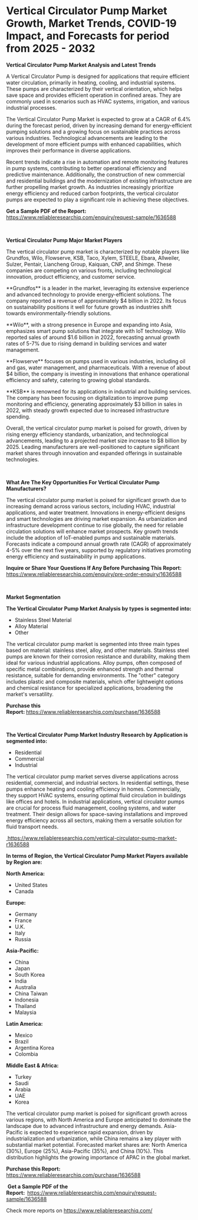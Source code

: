 <p><h1>Vertical Circulator Pump Market Growth, Market Trends, COVID-19 Impact, and Forecasts for period from 2025 - 2032</h1></p><p><strong>Vertical Circulator Pump Market Analysis and Latest Trends</strong></p>
<p><p>A Vertical Circulator Pump is designed for applications that require efficient water circulation, primarily in heating, cooling, and industrial systems. These pumps are characterized by their vertical orientation, which helps save space and provides efficient operation in confined areas. They are commonly used in scenarios such as HVAC systems, irrigation, and various industrial processes.</p><p>The Vertical Circulator Pump Market is expected to grow at a CAGR of 6.4% during the forecast period, driven by increasing demand for energy-efficient pumping solutions and a growing focus on sustainable practices across various industries. Technological advancements are leading to the development of more efficient pumps with enhanced capabilities, which improves their performance in diverse applications. </p><p>Recent trends indicate a rise in automation and remote monitoring features in pump systems, contributing to better operational efficiency and predictive maintenance. Additionally, the construction of new commercial and residential buildings and the modernization of existing infrastructure are further propelling market growth. As industries increasingly prioritize energy efficiency and reduced carbon footprints, the vertical circulator pumps are expected to play a significant role in achieving these objectives.</p></p>
<p><strong>Get a Sample PDF of the Report:&nbsp;</strong> <a href="https://www.reliableresearchiq.com/enquiry/request-sample/1636588?utm_campaign=3361&utm_medium=2&utm_source=Github&utm_content=ia&utm_term=23032025&utm_id=vertical-circulator-pump">https://www.reliableresearchiq.com/enquiry/request-sample/1636588</a></p>
<p>&nbsp;</p>
<p><strong>Vertical Circulator Pump Major Market Players</strong></p>
<p><p>The vertical circulator pump market is characterized by notable players like Grundfos, Wilo, Flowserve, KSB, Taco, Xylem, STEELE, Ebara, Allweiler, Sulzer, Pentair, Liancheng Group, Kaiquan, CNP, and Shimge. These companies are competing on various fronts, including technological innovation, product efficiency, and customer service.</p><p>**Grundfos** is a leader in the market, leveraging its extensive experience and advanced technology to provide energy-efficient solutions. The company reported a revenue of approximately $4 billion in 2022. Its focus on sustainability positions it well for future growth as industries shift towards environmentally-friendly solutions.</p><p>**Wilo**, with a strong presence in Europe and expanding into Asia, emphasizes smart pump solutions that integrate with IoT technology. Wilo reported sales of around $1.6 billion in 2022, forecasting annual growth rates of 5-7% due to rising demand in building services and water management.</p><p>**Flowserve** focuses on pumps used in various industries, including oil and gas, water management, and pharmaceuticals. With a revenue of about $4 billion, the company is investing in innovations that enhance operational efficiency and safety, catering to growing global standards.</p><p>**KSB** is renowned for its applications in industrial and building services. The company has been focusing on digitalization to improve pump monitoring and efficiency, generating approximately $3 billion in sales in 2022, with steady growth expected due to increased infrastructure spending.</p><p>Overall, the vertical circulator pump market is poised for growth, driven by rising energy efficiency standards, urbanization, and technological advancements, leading to a projected market size increase to $8 billion by 2025. Leading manufacturers are well-positioned to capture significant market shares through innovation and expanded offerings in sustainable technologies.</p></p>
<p>&nbsp;</p>
<p><strong>What Are The Key Opportunities For Vertical Circulator Pump Manufacturers?</strong></p>
<p><p>The vertical circulator pump market is poised for significant growth due to increasing demand across various sectors, including HVAC, industrial applications, and water treatment. Innovations in energy-efficient designs and smart technologies are driving market expansion. As urbanization and infrastructure development continue to rise globally, the need for reliable circulation solutions will enhance market prospects. Key growth trends include the adoption of IoT-enabled pumps and sustainable materials. Forecasts indicate a compound annual growth rate (CAGR) of approximately 4-5% over the next five years, supported by regulatory initiatives promoting energy efficiency and sustainability in pump applications.</p></p>
<p><strong>Inquire or Share Your Questions If Any Before Purchasing This Report:</strong> <a href="https://www.reliableresearchiq.com/enquiry/pre-order-enquiry/1636588?utm_campaign=3361&utm_medium=2&utm_source=Github&utm_content=ia&utm_term=23032025&utm_id=vertical-circulator-pump">https://www.reliableresearchiq.com/enquiry/pre-order-enquiry/1636588</a></p>
<p>&nbsp;</p>
<p><strong>Market Segmentation</strong></p>
<p><strong>The Vertical Circulator Pump Market Analysis by types is segmented into:</strong></p>
<p><ul><li>Stainless Steel Material</li><li>Alloy Material</li><li>Other</li></ul></p>
<p><p>The vertical circulator pump market is segmented into three main types based on material: stainless steel, alloy, and other materials. Stainless steel pumps are known for their corrosion resistance and durability, making them ideal for various industrial applications. Alloy pumps, often composed of specific metal combinations, provide enhanced strength and thermal resistance, suitable for demanding environments. The "other" category includes plastic and composite materials, which offer lightweight options and chemical resistance for specialized applications, broadening the market's versatility.</p></p>
<p><strong>Purchase this Report:&nbsp;</strong><a href="https://www.reliableresearchiq.com/purchase/1636588?utm_campaign=3361&utm_medium=2&utm_source=Github&utm_content=ia&utm_term=23032025&utm_id=vertical-circulator-pump">https://www.reliableresearchiq.com/purchase/1636588</a></p>
<p>&nbsp;</p>
<p><strong>The Vertical Circulator Pump Market Industry Research by Application is segmented into:</strong></p>
<p><ul><li>Residential</li><li>Commercial</li><li>Industrial</li></ul></p>
<p><p>The vertical circulator pump market serves diverse applications across residential, commercial, and industrial sectors. In residential settings, these pumps enhance heating and cooling efficiency in homes. Commercially, they support HVAC systems, ensuring optimal fluid circulation in buildings like offices and hotels. In industrial applications, vertical circulator pumps are crucial for process fluid management, cooling systems, and water treatment. Their design allows for space-saving installations and improved energy efficiency across all sectors, making them a versatile solution for fluid transport needs.</p></p>
<p><a href="https://www.reliableresearchiq.com/vertical-circulator-pump-market-r1636588?utm_campaign=3361&utm_medium=2&utm_source=Github&utm_content=ia&utm_term=23032025&utm_id=vertical-circulator-pump">&nbsp;https://www.reliableresearchiq.com/vertical-circulator-pump-market-r1636588</a></p>
<p><strong>In terms of Region, the Vertical Circulator Pump Market Players available by Region are:</strong></p>
<p>
    <p> <strong> North America: </strong>
        <ul>
            <li>United States</li>
            <li>Canada</li>
        </ul>
        </p> 
    <p> <strong> Europe: </strong>
        <ul>
            <li>Germany</li>
            <li>France</li>
            <li>U.K.</li>
            <li>Italy</li>
            <li>Russia</li>
        </ul>
        </p> 
    <p> <strong> Asia-Pacific: </strong>
        <ul>
            <li>China</li>
            <li>Japan</li>
            <li>South Korea</li>
            <li>India</li>
            <li>Australia</li>
            <li>China Taiwan</li>
            <li>Indonesia</li>
            <li>Thailand</li>
            <li>Malaysia</li>
        </ul>
        </p> 
    <p> <strong> Latin America: </strong>
        <ul>
            <li>Mexico</li>
            <li>Brazil</li>
            <li>Argentina Korea</li>
            <li>Colombia</li>
        </ul>
        </p> 
    <p> <strong> Middle East & Africa: </strong>
        <ul>
            <li>Turkey</li>
            <li>Saudi</li>
            <li>Arabia</li>
            <li>UAE</li>
            <li>Korea</li>
        </ul>
    </p>
    </p>
<p><p>The vertical circulator pump market is poised for significant growth across various regions, with North America and Europe anticipated to dominate the landscape due to advanced infrastructure and energy demands. Asia-Pacific is expected to experience rapid expansion, driven by industrialization and urbanization, while China remains a key player with substantial market potential. Forecasted market shares are: North America (30%), Europe (25%), Asia-Pacific (35%), and China (10%). This distribution highlights the growing importance of APAC in the global market.</p></p>
<p><strong>Purchase this Report: </strong><a href="https://www.reliableresearchiq.com/purchase/1636588?utm_campaign=3361&utm_medium=2&utm_source=Github&utm_content=ia&utm_term=23032025&utm_id=vertical-circulator-pump">https://www.reliableresearchiq.com/purchase/1636588</a></p>
<p>&nbsp;<strong>Get a Sample PDF of the Report:&nbsp;&nbsp;</strong><a href="https://www.reliableresearchiq.com/enquiry/request-sample/1636588?utm_campaign=3361&utm_medium=2&utm_source=Github&utm_content=ia&utm_term=23032025&utm_id=vertical-circulator-pump">https://www.reliableresearchiq.com/enquiry/request-sample/1636588</a></p>
<p><strong></strong></p>
<p>Check more reports on <a href="https://www.reliableresearchiq.com/?utm_campaign=3361&utm_medium=2&utm_source=Github&utm_content=ia&utm_term=23032025&utm_id=vertical-circulator-pump">https://www.reliableresearchiq.com/</a></p>